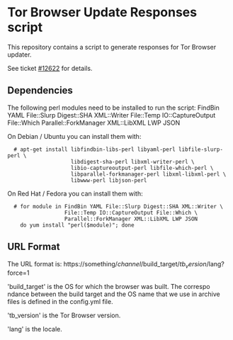 Tor Browser Update Responses script
===================================

This repository contains a script to generate responses for Tor Browser
updater.

See ticket [#12622](https://trac.torproject.org/projects/tor/ticket/12622)
for details.


Dependencies
------------

The following perl modules need to be installed to run the script:
  FindBin YAML File::Slurp Digest::SHA XML::Writer File::Temp
  IO::CaptureOutput File::Which Parallel::ForkManager XML::LibXML
  LWP JSON

On Debian / Ubuntu you can install them with:

```
  # apt-get install libfindbin-libs-perl libyaml-perl libfile-slurp-perl \
                    libdigest-sha-perl libxml-writer-perl \
                    libio-captureoutput-perl libfile-which-perl \
                    libparallel-forkmanager-perl libxml-libxml-perl \
                    libwww-perl libjson-perl
```

On Red Hat / Fedora you can install them with:

```
  # for module in FindBin YAML File::Slurp Digest::SHA XML::Writer \
                  File::Temp IO::CaptureOutput File::Which \
                  Parallel::ForkManager XML::LibXML LWP JSON
    do yum install "perl($module)"; done
```


URL Format
----------

The URL format is:
  https://something/$channel/$build_target/$tb_version/$lang?force=1

'build_target' is the OS for which the browser was built. The correspo
ndance between the build target and the OS name that we use in archive
files is defined in the config.yml file.

'tb_version' is the Tor Browser version.

'lang' is the locale.

